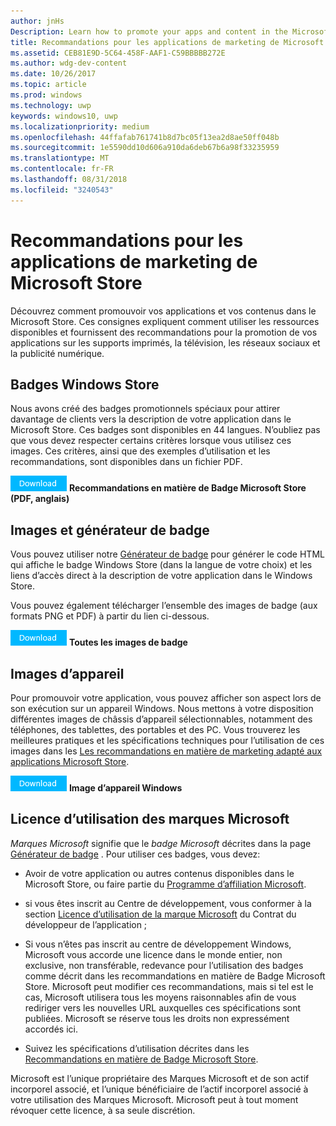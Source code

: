 ```yaml
---
author: jnHs
Description: Learn how to promote your apps and content in the Microsoft Store. These guidelines cover how to use the assets that are available to you, along with recommendations for promoting your apps in print, TV, social media and digital advertising.
title: Recommandations pour les applications de marketing de Microsoft Store
ms.assetid: CEB81E9D-5C64-458F-AAF1-C59BBBBB272E
ms.author: wdg-dev-content
ms.date: 10/26/2017
ms.topic: article
ms.prod: windows
ms.technology: uwp
keywords: windows10, uwp
ms.localizationpriority: medium
ms.openlocfilehash: 44ffafab761741b8d7bc05f13ea2d8ae50ff048b
ms.sourcegitcommit: 1e5590dd10d606a910da6deb67b6a98f33235959
ms.translationtype: MT
ms.contentlocale: fr-FR
ms.lasthandoff: 08/31/2018
ms.locfileid: "3240543"
---
```

# <a name="microsoft-store-marketing-guidelines-for-apps"></a>Recommandations pour les applications de marketing de Microsoft Store

Découvrez comment promouvoir vos applications et vos contenus dans le Microsoft Store. Ces consignes expliquent comment utiliser les ressources disponibles et fournissent des recommandations pour la promotion de vos applications sur les supports imprimés, la télévision, les réseaux sociaux et la publicité numérique.

## <a name="store-badges"></a>Badges Windows Store

Nous avons créé des badges promotionnels spéciaux pour attirer davantage de clients vers la description de votre application dans le Microsoft Store. Ces badges sont disponibles en 44 langues. N’oubliez pas que vous devez respecter certains critères lorsque vous utilisez ces images. Ces critères, ainsi que des exemples d’utilisation et les recommandations, sont disponibles dans un fichier PDF.

[ ![Bouton Télécharger](images/downloadbutton.png)](http://go.microsoft.com/fwlink/p/?LinkId=529769) **Recommandations en matière de Badge Microsoft Store (PDF, anglais)**


## <a name="badge-generator-and-images"></a>Images et générateur de badge

Vous pouvez utiliser notre [Générateur de badge](http://go.microsoft.com/fwlink/p/?LinkID=534236) pour générer le code HTML qui affiche le badge Windows Store (dans la langue de votre choix) et les liens d’accès direct à la description de votre application dans le Windows Store.

Vous pouvez également télécharger l’ensemble des images de badge (aux formats PNG et PDF) à partir du lien ci-dessous.

[![Bouton Télécharger](images/downloadbutton.png)](http://go.microsoft.com/fwlink/p/?LinkId=529771) **Toutes les images de badge**


## <a name="device-images"></a>Images d’appareil

Pour promouvoir votre application, vous pouvez afficher son aspect lors de son exécution sur un appareil Windows. Nous mettons à votre disposition différentes images de châssis d’appareil sélectionnables, notamment des téléphones, des tablettes, des portables et des PC. Vous trouverez les meilleures pratiques et les spécifications techniques pour l’utilisation de ces images dans les [Les recommandations en matière de marketing adapté aux applications Microsoft Store](http://go.microsoft.com/fwlink/p/?LinkId=529769).

[![Bouton Télécharger](images/downloadbutton.png)](https://go.microsoft.com/fwlink/p/?LinkId=533057) **Image d’appareil Windows**

## <a name="license-to-microsoft-marks"></a>Licence d’utilisation des marques Microsoft

*Marques Microsoft* signifie que le *badge Microsoft* décrites dans la page [Générateur de badge](http://go.microsoft.com/fwlink/p/?LinkID=534236) . Pour utiliser ces badges, vous devez:

-   Avoir de votre application ou autres contenus disponibles dans le Microsoft Store, ou faire partie du [Programme d’affiliation Microsoft](http://go.microsoft.com/fwlink/p/?LinkId=624463).

-   si vous êtes inscrit au Centre de développement, vous conformer à la section [Licence d’utilisation de la marque Microsoft](https://docs.microsoft.com/legal/windows/agreements/app-developer-agreement#license_to_mark) du Contrat du développeur de l’application ;

-   Si vous n’êtes pas inscrit au centre de développement Windows, Microsoft vous accorde une licence dans le monde entier, non exclusive, non transférable, redevance pour l’utilisation des badges comme décrit dans les recommandations en matière de Badge Microsoft Store. Microsoft peut modifier ces recommandations, mais si tel est le cas, Microsoft utilisera tous les moyens raisonnables afin de vous rediriger vers les nouvelles URL auxquelles ces spécifications sont publiées. Microsoft se réserve tous les droits non expressément accordés ici.

-   Suivez les spécifications d’utilisation décrites dans les [Recommandations en matière de Badge Microsoft Store](http://go.microsoft.com/fwlink/p/?LinkId=529769).

Microsoft est l’unique propriétaire des Marques Microsoft et de son actif incorporel associé, et l’unique bénéficiaire de l’actif incorporel associé à votre utilisation des Marques Microsoft. Microsoft peut à tout moment révoquer cette licence, à sa seule discrétion.

 

 




